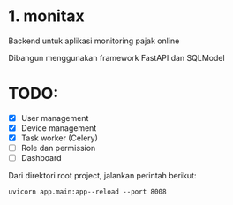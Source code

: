 # 1. monitax
Backend untuk aplikasi monitoring pajak online

Dibangun menggunakan framework FastAPI  dan SQLModel

# TODO:
- [x] User management
- [x] Device management
- [x] Task worker (Celery)
- [ ] Role dan permission
- [ ] Dashboard

Dari direktori root project, jalankan perintah berikut:
``` 
uvicorn app.main:app--reload --port 8008
